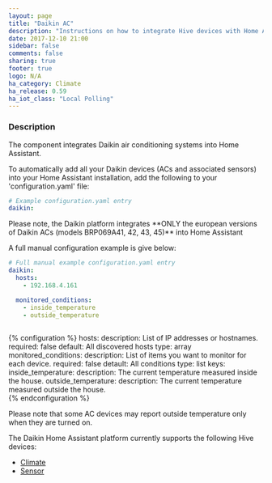 ```yaml
---
layout: page
title: "Daikin AC"
description: "Instructions on how to integrate Hive devices with Home Assistant."
date: 2017-12-10 21:00
sidebar: false
comments: false
sharing: true
footer: true
logo: N/A
ha_category: Climate
ha_release: 0.59
ha_iot_class: "Local Polling"
---
```


### Description ###

The component integrates Daikin air conditioning systems into Home Assistant.

To automatically add all your Daikin devices (ACs and associated sensors) into your Home Assistant installation, add the following to your 'configuration.yaml' file:
```yaml
# Example configuration.yaml entry
daikin:
```

<p class='note warning'>
    Please note, the Daikin platform integrates **ONLY the european versions of Daikin ACs (models BRP069A41, 42, 43, 45)** into Home Assistant
</p>

A full manual configuration example is give below:

```yaml
# Full manual example configuration.yaml entry
daikin:
  hosts:
    - 192.168.4.161

  monitored_conditions:
    - inside_temperature  
    - outside_temperature  
    
```

{% configuration %}
hosts:
  description: List of IP addresses or hostnames.
  required: false
  default: All discovered hosts
  type: array
monitored_conditions:
  description: List of items you want to monitor for each device.
  required: false
  detault: All conditions
  type: list
  keys:
    inside_temperature:
      description: The current temperature measured inside the house.
    outside_temperature:
      description: The current temperature measured outside the house.      
{% endconfiguration %}

<p class='note warning'>
    Please note that some AC devices may report outside temperature only when they are turned on.
</p>


The Daikin Home Assistant platform currently supports the following Hive devices:

- [Climate](/components/climate.daikin)
- [Sensor](/components/sensor.daikin)
